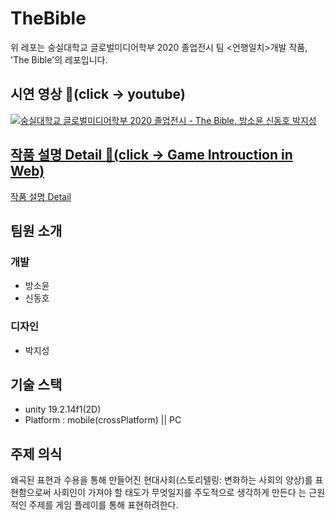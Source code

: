 # TheBible

위 레포는 숭실대학교 글로벌미디어학부 2020 졸업전시 팀 <언행일치>개발 작품, 'The Bible'의 레포입니다.

## 시연 영상 🔗(click -> youtube)
[![숭실대학교 글로벌미디어학부 2020 졸업전시 - The Bible, 방소윤 신동호 박지성](http://img.youtube.com/vi/nFq5-_GaEqg/0.jpg)](http://www.youtube.com/watch?v=nFq5-_GaEqg "숭실대학교 글로벌미디어학부 2020 졸업전시 - The Bible, 방소윤 신동호 박지성")

## [작품 설명 Detail 🔗(click -> Game Introuction in Web)](https://www.notion.so/The-Bible-Guide-1d3c665a485e424eaa702bba95ae2f8f)
[작품 설명 Detail](https://www.notion.so/The-Bible-Guide-1d3c665a485e424eaa702bba95ae2f8f)

## 팀원 소개

### 개발

-   방소윤
-   신동호

### 디자인

-   박지성

## 기술 스택

-   unity 19.2.14f1(2D)
-   Platform : mobile(crossPlatform) || PC

## 주제 의식

왜곡된 표현과 수용을 통해 만들어진 현대사회(스토리텔링: 변화하는 사회의 양상)를 표현함으로써 사회인이 가져야 할 태도가 무엇일지를 주도적으로 생각하게 만든다 는 근원적인 주제를 게임 플레이를 통해 표현하려한다.
